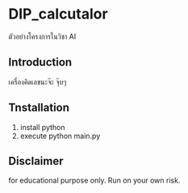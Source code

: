 # DIP_calcutalor
ตัวอย่างโครงการในวิชา AI

## Introduction
เครื่องคิดเลขนะจ๊ะ จุ๊บๆ

## Tnstallation
 1. install python
 2. execute python main.py

 ## Disclaimer
 for educational purpose only. Run on your own risk.